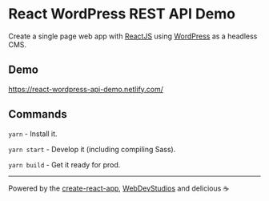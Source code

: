 # React WordPress REST API Demo

Create a single page web app with [ReactJS](https://reactjs.org/) using [WordPress](https://developer.wordpress.org/rest-api/) as a headless CMS.

## Demo

https://react-wordpress-api-demo.netlify.com/

## Commands

`yarn` - Install it.

`yarn start` - Develop it (including compiling Sass).

`yarn build` - Get it ready for prod.

---

Powered by the [create-react-app](https://github.com/facebook/create-react-app), [WebDevStudios](https://webdevstudios.com) and delicious ☕️
